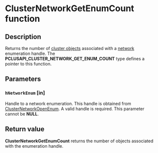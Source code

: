 # ClusterNetworkGetEnumCount function

## Description

Returns the number of [cluster objects](https://learn.microsoft.com/previous-versions/windows/desktop/mscs/cluster-objects) associated with a
[network](https://learn.microsoft.com/previous-versions/windows/desktop/mscs/networks) enumeration handle. The **PCLUSAPI_CLUSTER_NETWORK_GET_ENUM_COUNT** type defines a pointer to this function.

## Parameters

### `hNetworkEnum` [in]

Handle to a network enumeration. This handle is obtained from
[ClusterNetworkOpenEnum](https://learn.microsoft.com/windows/desktop/api/clusapi/nf-clusapi-clusternetworkopenenum). A valid handle is
required. This parameter cannot be **NULL**.

## Return value

**ClusterNetworkGetEnumCount** returns the
number of objects associated with the enumeration handle.